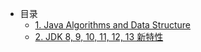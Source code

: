- 目录
  - [1. Java Algorithms and Data Structure](chapter1/chapter1.md)
  - [2. JDK 8, 9, 10, 11, 12, 13 新特性](chapter2/chapter2.md)
  